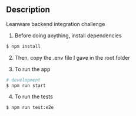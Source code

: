 ## Description

Leanware backend integration challenge

1. Before doing anything, install dependencies

```bash
$ npm install
```
2. Then, copy the .env file I gave in the root folder

3. To run the app

```bash
# development
$ npm run start

```

4. To run the tests

```bash
$ npm run test:e2e
```
